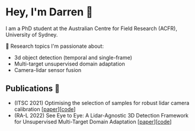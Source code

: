 # Hey, I'm Darren :wave:

I am a PhD student at the Australian Centre for Field Research (ACFR), University of Sydney. 

:mag_right: Research topics I'm passionate about:

- 3d object detection (temporal and single-frame)
- Multi-target unsupervised domain adaptation
- Camera-lidar sensor fusion 

## Publications :book:

- (ITSC 2021) Optimising the selection of samples for robust lidar camera calibration [[paper](https://arxiv.org/abs/2103.12287)][[code](https://github.com/acfr/cam_lidar_calibration)]
- (RA-L 2022) See Eye to Eye: A Lidar-Agnostic 3D Detection Framework for Unsupervised Multi-Target Domain Adaptation [[paper](https://arxiv.org/abs/2111.09450)][[code](https://github.com/darrenjkt/SEE-MTDA)]

<!--
**darrenjkt/darrenjkt** is a ✨ _special_ ✨ repository because its `README.md` (this file) appears on your GitHub profile.

Here are some ideas to get you started:

- 🔭 I’m currently researching Unsupervised Domain Adaptation for 3D object detection
- 🌱 I’m currently learning ...
- 👯 I’m looking to collaborate on ...
- 🤔 I’m looking for help with ...
- 💬 Ask me about ...
- 📫 How to reach me: ...
- 😄 Pronouns: ...
- ⚡ Fun fact: ...
-->
